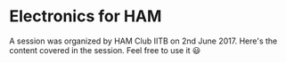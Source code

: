 # Electronics for HAM

A session was organized by HAM Club IITB on 2nd June 2017. Here's the content covered in the session. Feel free to use it :smiley: